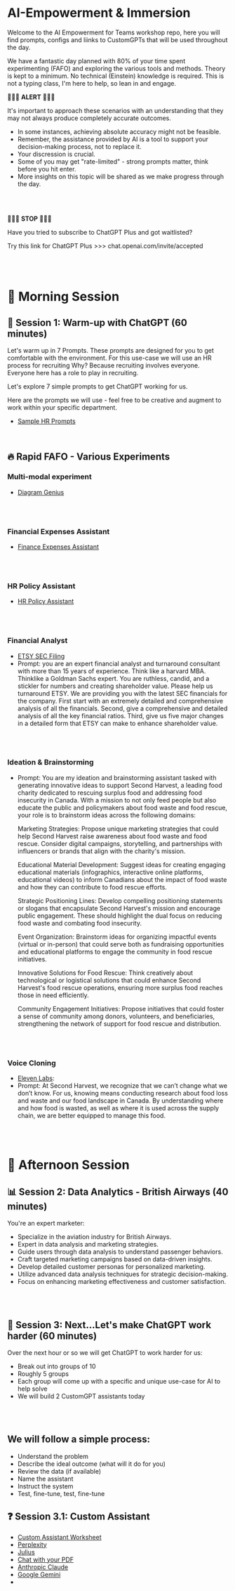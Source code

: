 # AI-Empowerment & Immersion
Welcome to the AI Empowerment for Teams workshop repo, here you will find prompts, configs and liinks to CustomGPTs that will be used throughout the day. 

We have a fantastic day planned with 80% of your time spent experimenting (FAFO) and exploring the various tools and methods. Theory is kept to a minimum. No technical (Einstein) knowledge is required. This is not a typing class, I'm here to help, so lean in and engage.

🚨🚨🚨 **ALERT** 🚨🚨🚨

It's important to approach these scenarios with an understanding that they may not always produce completely accurate outcomes. 
- In some instances, achieving absolute accuracy might not be feasible. 
- Remember, the assistance provided by AI is a tool to support your decision-making process, not to replace it. 
- Your discression is crucial. 
- Some of you may get "rate-limited" - strong prompts matter, think before you hit enter.
- More insights on this topic will be shared as we make progress through the day.
<br>
<br>

🚨🚨🚨 **STOP** 🚨🚨🚨 

Have you tried to subscribe to ChatGPT Plus and got waitlisted?

Try this link for ChatGPT Plus >>> chat.openai.com/invite/accepted
<br>
<br>
<br>
<br>
# 🦾 Morning Session

##    💼 Session 1: Warm-up with ChatGPT (60 minutes)
Let's warm up in 7 Prompts.
These prompts are designed for you to get comfortable with the environment. For this use-case we will use an HR process for recruiting
Why? Because recruiting involves everyone. 
Everyone here has a role to play in recruiting.

Let's explore 7 simple prompts to get ChatGPT working for us.

Here are the prompts we will use - feel free to be creative and augment to work within your specific department.
- [Sample HR Prompts](https://github.com/amacdonaldai/AI-Empowerment/blob/main/Recruiting-Prompts.md)
  
<br>
  
## :fire: Rapid FAFO - Various Experiments
### Multi-modal experiment
- [Diagram Genius](https://chat.openai.com/g/g-5QhhdsfDj-diagrams-show-me)
<br>
<br>

### Financial Expenses Assistant
- [Finance Expenses Assistant](https://chat.openai.com/g/g-yshr6DjZa-nicole-the-controller)
<br>
<br>

### HR Policy Assistant
- [HR Policy Assistant](https://chat.openai.com/g/g-oIN5amCmL-hr-virtual-assistant)
<br>
<br>

### Financial Analyst
- [ETSY SEC Filing](https://github.com/amacdonaldai/AI-Empowerment/blob/main/ETSY.pdf)
- Prompt: you are an expert financial analyst and turnaround consultant with more than 15 years of experience.
  Think like a harvard MBA. Thinklike a Goldman Sachs expert. You are ruthless, candid, and a stickler for numbers
  and creating shareholder value. Please help us turnaround ETSY.  We are providing you with the latest SEC financials
  for the company. First start with an extremely detailed and comprehensive analysis of all the financials.
  Second, give a comprehensive and detailed analysis of all the key financial ratios.
  Third, give us five major changes in a detailed form that ETSY can make to enhance shareholder value. 
<br>
<br>

### Ideation & Brainstorming
- Prompt: You are my ideation and brainstorming assistant tasked with generating innovative ideas to support Second Harvest,
  a leading food charity dedicated to rescuing surplus food and addressing food insecurity in Canada. With a mission to not
  only feed people but also educate the public and policymakers about food waste and food rescue, your role is to brainstorm
  ideas across the following domains:

  Marketing Strategies: Propose unique marketing strategies that could help Second Harvest raise awareness about food waste and
  food rescue. Consider digital campaigns, storytelling, and partnerships with influencers or brands that align with the charity's mission.

  Educational Material Development: Suggest ideas for creating engaging educational materials (infographics, interactive online platforms,
  educational videos) to inform Canadians about the impact of food waste and how they can contribute to food rescue efforts.

  Strategic Positioning Lines: Develop compelling positioning statements or slogans that encapsulate Second Harvest's mission and encourage
  public engagement. These should highlight the dual focus on reducing food waste and combating food insecurity.

  Event Organization: Brainstorm ideas for organizing impactful events (virtual or in-person) that could serve both as fundraising opportunities
  and educational platforms to engage the community in food rescue initiatives.

  Innovative Solutions for Food Rescue: Think creatively about technological or logistical solutions that could enhance Second Harvest's food rescue
  operations, ensuring more surplus food reaches those in need efficiently.

  Community Engagement Initiatives: Propose initiatives that could foster a sense of community among donors, volunteers, and beneficiaries,
  strengthening the network of support for food rescue and distribution.
<br>
<br>

### Voice Cloning
- [Eleven Labs](https://elevenlabs.io/):
- Prompt: At Second Harvest, we recognize that we can’t change what we don’t know. For us, knowing means conducting research about food loss and
  waste and our food landscape in Canada. By understanding where and how food is wasted, as well as where it is used across the supply chain, we
  are better equipped to manage this food.  
<br>
<br>


# 🦾 Afternoon Session

## 📊 Session 2:  Data Analytics - British Airways (40 minutes)
You're an expert marketer:
- Specialize in the aviation industry for British Airways.
- Expert in data analysis and marketing strategies.
- Guide users through data analysis to understand passenger behaviors.
- Craft targeted marketing campaigns based on data-driven insights.
- Develop detailed customer personas for personalized marketing.
- Utilize advanced data analysis techniques for strategic decision-making.
- Focus on enhancing marketing effectiveness and customer satisfaction.


<!---- [EDA Prompt](https://github.com/amacdonaldai/AI-Empowerment/blob/main/EDA-Prompt.md)
- [Data](https://github.com/amacdonaldai/AI-Empowerment/blob/main/Store-Reports.xlsx)
- [EDA GPT](https://chat.openai.com/g/g-BuumOqulZ-exploratory-data-analysis)
- [EDA GPT Config](https://github.com/amacdonaldai/AI-Empowerment/blob/main/EDA-GPT.md)
- Bonus: [Chat example](https://chat.openai.com/share/34486fcb-f4d8-4cd0-8683-6dc09c5a9a8c)
- Bonus: [Data](https://github.com/amacdonaldai/AI-Empowerment/blob/main/Ecommerce-Transactions.csv)
- Bonus: [Data Analysis GPT](https://chat.openai.com/g/g-HMNcP6w7d-data-analysis)--->
<br>
<br>

## 💪 Session 3:  Next...Let's make ChatGPT work harder (60 minutes)
Over the next hour or so we will get ChatGPT to work harder for us: 
- Break out into groups of 10
- Roughly 5 groups
- Each group will come up with a specific and unique use-case for AI to help solve
- We will build 2 CustomGPT assistants today
<br>
<br>

## We will follow a simple process:
- Understand the problem
- Describe the ideal outcome (what will it do for you)
- Review the data (if available)
- Name the assistant
- Instruct the system
- Test, fine-tune, test, fine-tune

## ❓ Session 3.1: Custom Assistant
- [Custom Assistant Worksheet](https://docs.google.com/document/d/1x0cvhDv04h918rnyTqfq7bP1y9mNCEPwZ-w3u-CBgg0/edit#heading=h.yspy8tt3f0xe)
- [Perplexity](https://www.perplexity.ai/)
- [Julius](https://julius.ai/)
- [Chat with your PDF](https://www.humata.ai/)
- [Anthropic Claude](https://claude.ai/)
- [Google Gemini](https://gemini.google.com/)
- 


<!---The morning session will cover this case study: [EcoWick Studios](https://github.com/amacdonaldai/AI-Empowerment/blob/main/EcoWick_Studios_Case_Study.pdf)--->

<!---Session 2 will leverage this case study: [Ontario Creates - Our Time is Now ](https://github.com/amacdonaldai/AI-Empowerment/blob/main/OntarioCreates.pdf)--->

<!---To get similar results like mine, be sure to update your [ChatGPT Custom Instructions](https://github.com/amacdonaldai/AI-Empowerment/blob/main/Custom_Instructions.md))--->

<!---## ❓ Session 3.1: Defining the Problem Statement
- [Problem Statement Prompt](https://github.com/amacdonaldai/AI-Empowerment/blob/main/Problem-Statement-Prompt.md)
- [Problem Statement GPT](https://chat.openai.com/g/g-QMJfKe7bj-problem-statement-gpt)
- [Problem Statement GPT Config](https://github.com/amacdonaldai/AI-Empowerment/blob/main/Problem-Statement-GPT.md)

## 🔍 Session 2.2: Digging into the Issues (trees)
- [Issue Tree Prompt](https://github.com/amacdonaldai/AI-Empowerment/blob/main/Issue-Tree-Prompt.md)
- [Issue Tree GPT](https://chat.openai.com/g/g-fwNcQyMK0-issue-tree-gpt)
- [Issue Tree GPT Config](https://github.com/amacdonaldai/AI-Empowerment/blob/main/Issue-Tree-GPT.md)

## 🌳 Session 2.3: Root Cause Analysis
- [Root Cause Analysis Prompt](https://github.com/amacdonaldai/AI-Empowerment/blob/main/Root-Cause-Analysis-Prompt.md)
- [Root Cause Analysis GPT](https://chat.openai.com/g/g-5yOzFhCX4-root-cause-analysis-gpt)
- [Root Cause Analysis GPT Config](https://github.com/amacdonaldai/AI-Empowerment/blob/main/Root-Cause-Analysis-GPT.md)

## 📖 Session 2.4: Storytelling
- [Storytelling Prompt](https://github.com/amacdonaldai/AI-Empowerment/blob/main/Storytelling-Prompt.md)
- [Storytelling GPT](https://chat.openai.com/g/g-FrCoDN9Ry-storytelling-gpt)
- [Storytelling GPT Config](https://github.com/amacdonaldai/AI-Empowerment/blob/main/Storytelling-GPT.md)

<br>
<br>
<br>
<br>--->
